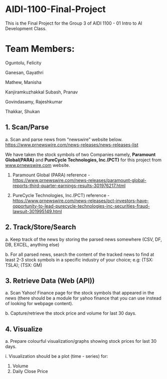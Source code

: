 # AIDI-1100-Final-Project

This is the Final Project for the Group 3 of  AIDI 1100 - 01  Intro to AI Development Class. 

# Team Members:
Oguntolu, Felicity

Ganesan, Gayathri

Mathew, Manisha

Kanjiramkuzhakkal Subash, Pranav

Govindasamy, Rajeshkumar

Thakkar, Shukan


## 1. Scan/Parse
a. Scan and parse news from “newswire” website below. https://www.prnewswire.com/news-releases/news-releases-list

We have taken the stock symbols of two Companies namely, **Paramount Global(PARA)** and **PureCycle Technologies, Inc.(PCT)** for this project from www.prnewswire.com website.

1. Paramount Global (PARA) reference - https://www.prnewswire.com/news-releases/paramount-global-reports-third-quarter-earnings-results-301976217.html

2. PureCycle Technologies, Inc.(PCT) reference - https://www.prnewswire.com/news-releases/pct-investors-have-opportunity-to-lead-purecycle-technologies-inc-securities-fraud-lawsuit-301995149.html

## 2. Track/Store/Search
a. Keep track of the news by storing the parsed news somewhere (CSV, DF, DB, EXCEL, anything else)

b. For all parsed news, search the content of the tracked news to find at least 2-3 stock symbols in a specific industry of your
choice; e.g: (TSX: TSLA); (TSX: GM)

## 3. Retrieve Data (Web (API))
a. Scan Yahoo! Finance page for the stock symbols that appeared in the news (there should be a module for yahoo finance that
you can use instead of looking for webpage content).

b. Capture/retrieve the stock price and volume for last 30 days.

## 4.  Visualize
a. Prepare colourful visualization/graphs showing stock prices for last 30 days.

i. Visualization should be a plot (time - series) for:
1. Volume
2. Daily Close Price


